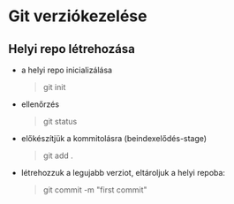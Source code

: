 # Git verziókezelése


## Helyi repo létrehozása

- a helyi repo inicializálása
    >git init
    
- ellenőrzés
    >git status

- előkészítjük a kommitolásra (beindexelődés-stage)
    >git add .

- létrehozzuk a legujabb verziot, eltároljuk a helyi repoba:
    >git commit -m "first commit"